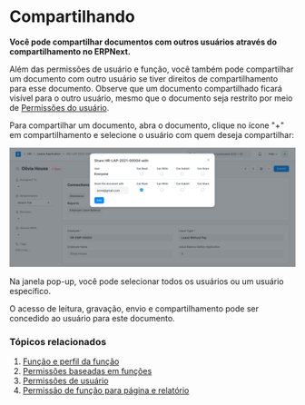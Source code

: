 # Compartilhando


**Você pode compartilhar documentos com outros usuários através do compartilhamento no ERPNext.**


Além das permissões de usuário e função, você também pode compartilhar um documento com outro usuário se tiver direitos de compartilhamento para esse documento. Observe que um documento compartilhado ficará visível para o outro usuário, mesmo que o documento seja restrito por meio de [Permissões do usuário](/docs/pt/setting-up/users-and-permissions/user-permissions).


Para compartilhar um documento, abra o documento, clique no ícone "+" em compartilhamento e selecione o usuário com quem deseja compartilhar:


![](/files/share.png)


Na janela pop-up, você pode selecionar todos os usuários ou um usuário específico.


O acesso de leitura, gravação, envio e compartilhamento pode ser concedido ao usuário para este documento.


### Tópicos relacionados


1. [Função e perfil da função](/docs/pt/setting-up/users-and-permissions/role-and-role-profile)
2. [Permissões baseadas em funções](/docs/pt/setting-up/users-and-permissions/role-based-permissions)
3. [Permissões de usuário](/docs/pt/setting-up/users-and-permissions/user-permissions)
4. [Permissão de função para página e relatório](/docs/pt/setting-up/users-and-permissions/role-permission-for-page-and-report)
